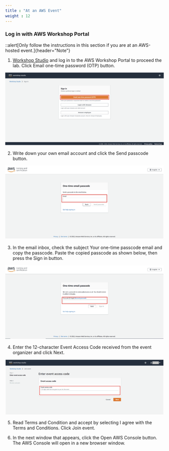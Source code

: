```yaml
---
title : "At an AWS Event"
weight : 12
---
```



### Log in with AWS Workshop Portal

::alert[Only follow the instructions in this section if you are at an AWS-hosted event.]{header="Note"}

1. [Workshop Studio](https://catalog.workshops.aws/join)  and log in to the AWS Workshop Portal to proceed the lab. Click Email one-time password (OTP) button.

![Email OTP](/static/emailOTP.png)

2. Write down your own email account and click the Send passcode button.

![Email Setup](/static/emailsetup.png)

3. In the email inbox, check the subject Your one-time passcode email and copy the passcode. Paste the copied passcode as shown below, then press the Sign in button.

![Passcode](/static/9digitpasscode.png)

4. Enter the 12-character Event Access Code received from the event organizer and click Next.

![EventEngine Passcode](/static/eventenginepasscode.png)

5. Read Terms and Condition and accept by selecting I agree with the Terms and Conditions. Click Join event.

6. In the next window that appears, click the Open AWS Console button. The AWS Console will open in a new browser window.



